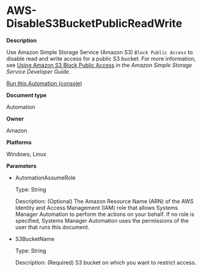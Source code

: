 # AWS\-DisableS3BucketPublicReadWrite<a name="automation-aws-disables3bucketpublicreadwrite"></a>

**Description**

Use Amazon Simple Storage Service \(Amazon S3\) `Block Public Access` to disable read and write access for a public S3 bucket\. For more information, see [Using Amazon S3 Block Public Access](https://docs.aws.amazon.com/AmazonS3/latest/dev/access-control-block-public-access.html) in the *Amazon Simple Storage Service Developer Guide*\. 

[Run this Automation \(console\)](https://console.aws.amazon.com/systems-manager/automation/execute/AWS-DisableS3BucketPublicReadWrite)

**Document type**

Automation

**Owner**

Amazon

**Platforms**

Windows, Linux

**Parameters**
+ AutomationAssumeRole

  Type: String

  Description: \(Optional\) The Amazon Resource Name \(ARN\) of the AWS Identity and Access Management \(IAM\) role that allows Systems Manager Automation to perform the actions on your behalf\. If no role is specified, Systems Manager Automation uses the permissions of the user that runs this document\.
+ S3BucketName

  Type: String

  Description: \(Required\) S3 bucket on which you want to restrict access\.